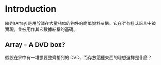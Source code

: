 # Introduction
陣列(Array)是用於儲存大量相似的物件的簡單資料結構。它在所有程式語言中被實現，並被用作其它數據結構的基礎。

## Array - A DVD box?
假設在家中有一堆想要整齊排列的 DVD。而存放這種東西的理想選擇是什麼？